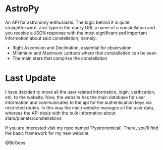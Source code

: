 # AstroPy

An API for astronomy enthusiasts. The logic behind it is quite straightforward. Just type in the query URL a name of a constellation and you receive a JSON response 
with the most significant and important information about said constellation, namely:
- Right Ascension and Declination, essential for observation
- Minimium and Maximum Latitude where that constellation can be seen
- The main stars that comprise the constellation


# Last Update

I have decided to move all the user related information, login, verification, etc. to the website.
Now, the website has the main database for user information and communicates to the api for the authentication 
keys via restricted routes. In this way the main website manages all the user data, whereas the API deals with
the bulk information about stars/planets/constellations

If you are interested visit my repo named 'Pystronomical'. There, you'll find the basic framework for my new website.

@BeGeos
